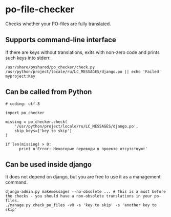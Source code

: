 po-file-checker
===============

Checks whether your PO-files are fully translated.

Supports command-line interface
---------------

If there are keys without translations, exits with non-zero code and prints such keys into stderr.

```
/usr/share/pyshared/po_checker/check.py /usr/python/project/locale/ru/LC_MESSAGES/django.po || echo 'Failed'
myproject:Key
```

Can be called from Python
---------------

```
# coding: utf-8

import po_checker

missing = po_checker.check(
    '/usr/python/project/locale/ru/LC_MESSAGES/django.po',
    skip_keys=['key to skip']
)

if len(missing) > 0:
      print u'Error: Некоторые переводы в проекте отсутствуют'
```

Can be used inside django
-----------------

It does not depend on django, but you are free to use it as a management command.

```
django-admin.py makemessages --no-obsolete ... # This is a must before the checks - you should have a non-obsolete translations in your po-files.
./manage.py check_po_files -v0 -s 'key to skip' -s 'another key to skip'
```


